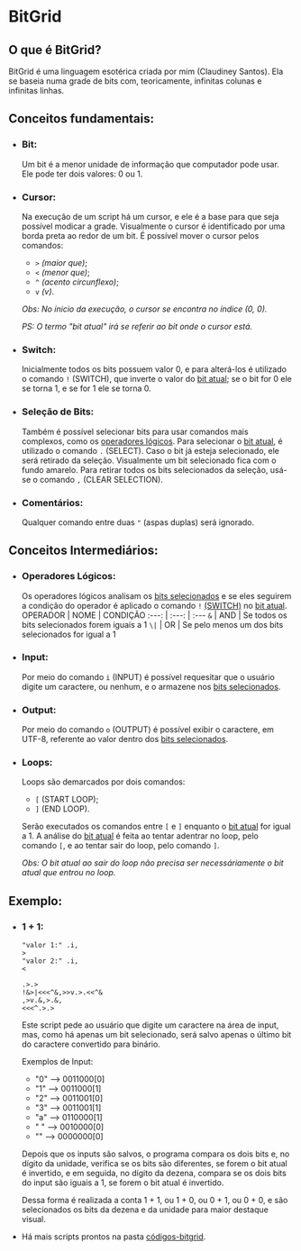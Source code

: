 [1]: #cursor
[2]: #switch
[3]: #seleção-de-bits
[4]: #operadores-lógicos

# BitGrid

## O que é BitGrid?
  BitGrid é uma linguagem esotérica criada por mim (Claudiney Santos). Ela se baseia numa grade de bits com, teoricamente, infinitas colunas e infinitas linhas.

## Conceitos fundamentais:
  - ### Bit:
    Um bit é a menor unidade de informação que computador pode usar. Ele pode ter dois valores: 0 ou 1.

  - ### Cursor:
    Na execução de um script há um cursor, e ele é a base para que seja possível modicar a grade. Visualmente o cursor é identificado por uma borda preta ao redor de um bit.
    É possível mover o cursor pelos comandos:
      - `>` _(maior que)_;
      - `<` _(menor que)_;
      - `^` _(acento circunflexo)_;
      - `v` _(v)_.

    _Obs: No ínicio da execução, o cursor se encontra no índice (0, 0)._
    
    _PS: O termo "bit atual" irá se referir ao bit onde o cursor está._

  - ### Switch:
    Inicialmente todos os bits possuem valor 0, e para alterá-los é utilizado o comando `!` (SWITCH), que inverte o valor do [bit atual][1];
    se o bit for 0 ele se torna 1, e se for 1 ele se torna 0.

  - ### Seleção de Bits:
    Também é possível selecionar bits para usar comandos mais complexos, como os [operadores lógicos][4]. Para selecionar o [bit atual][1], é utilizado o comando `.` (SELECT).
    Caso o bit já esteja selecionado, ele será retirado da seleção. Visualmente um bit selecionado fica com o fundo amarelo.
    Para retirar todos os bits selecionados da seleção, usá-se o comando `,` (CLEAR SELECTION).

  - ### Comentários:
    Qualquer comando entre duas `"` (aspas duplas) será ignorado.

## Conceitos Intermediários:
  - ### Operadores Lógicos:
    Os operadores lógicos analisam os [bits selecionados][2] e se eles seguirem a condição do operador é aplicado o comando `!` [(SWITCH)][2] no [bit atual][1].
    OPERADOR | NOME | CONDIÇÃO
    :---: | :---: | :---
    `&` | AND | Se todos os bits selecionados forem iguais a 1
    `\|` | OR | Se pelo menos um dos bits selecionados for igual a 1

  - ### Input:
    Por meio do comando `i` (INPUT) é possível requesitar que o usuário digite um caractere, ou nenhum, e o armazene nos [bits selecionados][3].

  - ### Output:
    Por meio do comando `o` (OUTPUT) é possível exibir o caractere, em UTF-8, referente ao valor dentro dos [bits selecionados][3].

  - ### Loops:
    Loops são demarcados por dois comandos:
      - `[` (START LOOP);
      - `]` (END LOOP).

    Serão executados os comandos entre `[` e `]` enquanto o [bit atual][1] for igual a 1.
    A análise do [bit atual][1] é feita ao tentar adentrar no loop, pelo comando `[`, e ao tentar sair do loop, pelo comando `]`.

    _Obs: O bit atual ao sair do loop não precisa ser necessáriamente o bit atual que entrou no loop._

## Exemplo:
  - ### 1 + 1:
    ```
    "valor 1:" .i,
    >
    "valor 2:" .i,
    <

    .>.>
    !&>|<<<^&,>>v.>.<<^&
    ,>v.&,>.&,
    <<<^.>.>
    ```
    Este script pede ao usuário que digite um caractere na área de input, mas, como há apenas um bit selecionado, será salvo apenas o último bit do caractere convertido para
    binário.

    Exemplos de Input:
      - "0" --> 0011000\[0]
      - "1" --> 0011000\[1]
      - "2" --> 0011001\[0]
      - "3" --> 0011001\[1]
      - "a" --> 0110000\[1]
      - " " --> 0010000\[0]
      - "" --> 0000000\[0]

    Depois que os inputs são salvos, o programa compara os dois bits e, no dígito da unidade, verifica se os bits são diferentes, se forem o bit atual é invertido, e em seguida,
    no dígito da dezena, compara se os dois bits do input são iguais a 1, se forem o bit atual é invertido.

     Dessa forma é realizada a conta 1 + 1, ou 1 + 0, ou 0 + 1, ou 0 + 0, e são selecionados os bits da dezena e da unidade para maior destaque visual.
  - Há mais scripts prontos na pasta [códigos-bitgrid](./codigos-bitgrid).
